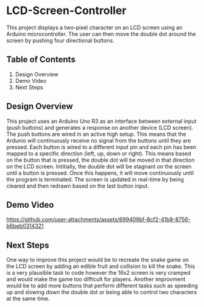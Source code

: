 # LCD-Screen-Controller

This project displays a two-pixel character on an LCD screen using an Arduino microcontroller. The user can then move the double dot around the screen by pushing four directional buttons.

## Table of Contents

  1) Design Overview
  2) Demo Video
  3) Next Steps

## Design Overview
This project uses an Arduino Uno R3 as an interface between external input (push buttons) and generates a response on another device (LCD screen). The push buttons are wired in an active high setup. This means that the Ardunio will continuously receive no signal from the buttons until they are pressed. Each button is wired to a different input pin and each pin has been mapped to a specific direction (left, up, down or right). This means based on the button that is pressed, the double dot will be moved in that direction on the LCD screen.
Intitially, the double dot will be stagnant on the screen until a button is pressed. Once this happens, it will move continuously until the program is terminated. The screen is updated in real-time by being cleared and then redrawn based on the last button input.

## Demo Video
https://github.com/user-attachments/assets/699409bf-8cf2-41b8-8756-b6beb0314321

## Next Steps
One way to improve this project would be to recreate the snake game on the LCD screen by adding an edible fruit and collision to kill the snake. This is a very plausible task to code however the 16x2 screen is very cramped and would make the game too difficult for players. Another improvment would be to add more buttons that perform different tasks such as speeding up and slowing down the double dot or being able to control two characters at the same time.
